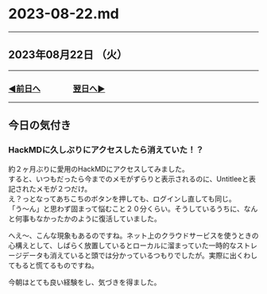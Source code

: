 # 2023-08-22.md

---

## 2023年08月22日 （火）

---

### [◀️前日へ](https://github.com/yuasys/chatty-journal/blob/main/2023/08/2023-08-21.md)&emsp;&emsp;&emsp;&emsp;[翌日へ▶️](https://github.com/yuasys/chatty-journal/blob/main/2023/08/2023-08-23.md)

---

## 今日の気付き

### HackMDに久しぶりにアクセスしたら消えていた！？

約２ヶ月ぶりに愛用のHackMDにアクセスしてみました。  
すると、いつもだったら今までのメモがずらりと表示されるのに、Untitleeと表記されたメモが２つだけ。  
え？っとなってあちこちのボタンを押しても、ログインし直しても同じ。  
「う〜ん」と思わず固まって悩むこと２０分くらい。そうしているうちに、なんと何事もなかったかのように復活していました。  

へえ〜、こんな現象もあるのですね。ネット上のクラウドサービスを使うときの心構えとして、しばらく放置しているとローカルに溜まっていた一時的なストレージデータも消えていると頭では分かっているつもりでしたが。実際に出くわしてもると慌てるものですね。  

今朝はとても良い経験をし、気づきを得ました。
